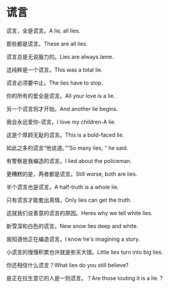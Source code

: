 # 谎言

<p><span class="chinese">谎言，全是谎言。</span><span class="english">A lie, all lies.</span></p>

<p><span class="chinese">那些都是谎言。</span><span class="english">These are all lies.</span></p>

<p><span class="chinese">谎言总是无说服力的。</span><span class="english">Lies are always lame.</span></p>

<p><span class="chinese">这纯粹是一个谎言。</span><span class="english">This was a total lie.</span></p>

<p><span class="chinese">谎言必须要中止。</span><span class="english">The lies have to stop.</span></p>

<p><span class="chinese">你的所有的爱全是谎言。</span><span class="english">All your love is a lie.</span></p>

<p><span class="chinese">另一个谎言则才开始。</span><span class="english">And another lie begins.</span></p>

<p><span class="chinese">我会永远爱你-谎言。</span><span class="english">I love my children-A lie.</span></p>

<p><span class="chinese">这是个厚颜无耻的谎言。</span><span class="english">This is a bold-faced lie.</span></p>

<p><span class="chinese">如此之多的谎言“他说道。”</span><span class="english">“So many lies, ” he said.</span></p>

<p><span class="chinese">有警察是我编造的谎言。</span><span class="english">I lied about the policeman.</span></p>

<p><span class="chinese">更糟糕的是，两者都是谎言。</span><span class="english">Still worse, both are lies.</span></p>

<p><span class="chinese">半个谎言也是谎言。</span><span class="english">A half-truth is a whole lie.</span></p>

<p><span class="chinese">只有谎言才能套出真情。</span><span class="english">Only lies can get the truth.</span></p>

<p><span class="chinese">这就我们说善意的谎言的原因。</span><span class="english">Heres why we tell white lies.</span></p>

<p><span class="chinese">新雪深和白色的谎言。</span><span class="english">New snow lies deep and white.</span></p>

<p><span class="chinese">我知道他正在编造谎言。</span><span class="english">I know he's imagining a story.</span></p>

<p><span class="chinese">小谎言的慢慢积累也许就是弥天大错。</span><span class="english">Little lies turn into big lies.</span></p>

<p><span class="chinese">你还相信什么谎言？</span><span class="english">What lies do you still believe?</span></p>

<p><span class="chinese">是正在拉生意它的人是一则谎言。？</span><span class="english">Are those touting it is a lie. ?</span></p>

